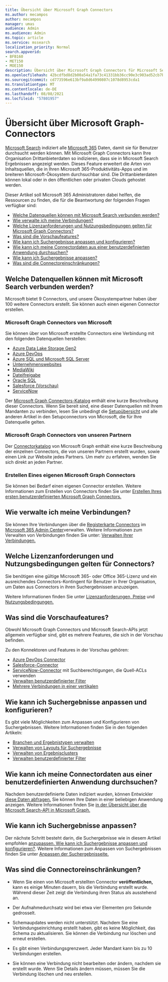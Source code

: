 ```yaml
---
title: Übersicht über Microsoft Graph Connectors
ms.author: mecampos
author: mecampos
manager: umas
audience: Admin
ms.audience: Admin
ms.topic: article
ms.service: mssearch
localization_priority: Normal
search.appverid:
- BFB160
- MET150
- MOE150
description: Übersicht über Microsoft Graph Connectors für Microsoft Search
ms.openlocfilehash: 42bcdfbd8d2b00a54a1fa73c41331bb36cc90e3c903ad52cb7b37888a4fb317e
ms.sourcegitcommit: cd773596e613bf9a8d64990807c1078d8953cda1
ms.translationtype: MT
ms.contentlocale: de-DE
ms.lasthandoff: 08/08/2021
ms.locfileid: "57801957"
---
```

<!---Previous ms.author: monaray --->

# <a name="overview-of-microsoft-graph-connectors"></a>Übersicht über Microsoft Graph-Connectors

[Microsoft Search](./overview-microsoft-search.md) indiziert alle [Microsoft 365](https://www.microsoft.com/microsoft-365) Daten, damit sie für Benutzer durchsucht werden können. Mit Microsoft Graph Connectors kann Ihre Organisation Drittanbieterdaten so indizieren, dass sie in Microsoft Search Ergebnissen angezeigt werden. Dieses Feature erweitert die Arten von Inhaltsquellen, die in Ihren Microsoft 365-Produktivitäts-Apps und im breiteren Microsoft-Ökosystem durchsuchbar sind. Die Drittanbieterdaten können lokal oder in den öffentlichen oder privaten Clouds gehostet werden.

<!---link Microsoft Graph reference in line 19 when we have access to relevant documentation--->

Dieser Artikel soll Microsoft 365 Administratoren dabei helfen, die Ressourcen zu finden, die für die Beantwortung der folgenden Fragen verfügbar sind:

* [Welche Datenquellen können mit Microsoft Search verbunden werden?](#what-data-sources-can-be-connected-to-microsoft-search)
* [Wie verwalte ich meine Verbindungen?](#how-do-i-manage-my-connections)
* [Welche Lizenzanforderungen und Nutzungsbedingungen gelten für Microsoft Graph Connectors?](#what-are-the-license-requirements-and-terms-of-use-for-connectors)
* [Was sind die Vorschaufeatures?](#what-are-the-preview-features)
* [Wie kann ich Suchergebnisse anpassen und konfigurieren?](#how-do-i-customize-and-configure-search-results)
* [Wie kann ich meine Connectordaten aus einer benutzerdefinierten Anwendung durchsuchen?](#how-do-i-search-my-connector-data-from-a-custom-application)
* [Wie kann ich Suchergebnisse anpassen?](#how-do-i-customize-search-results)
* [Was sind die Connectoreinschränkungen?](#what-are-the-connector-limitations)

<!---Add Value, scenario, example, and/or graphic in December updates--->
<!---Probably remove architecture section below
## Architecture

The following architectural diagram of the Microsoft Graph platform shows how Graph connector content flows through content indexing to user results in [Microsoft Search](./overview-microsoft-search.md) clients. The rest of this section explains each of the key building blocks in the diagram.

![Diagram: on-premises and cloud-based data is pulled by connectors and indexed by the Microsoft Search API, and then the Microsoft Search service delivers the results to users.](media/connectors-overview/highlevel-connectors.png)
Graph connectors can pull data from cloud-based (SaaS) data sources and on-premises data stores. The above diagram shows connections to only two data sources, but you can add connections to up ten sources per tenant.

The Microsoft Graph Connectors API instantiates one connection per data source. Then, the API indexes and stores the data. Established connections interact with Microsoft Search, so users can get search results.

You can use the Microsoft 365 [admin center](https://admin.microsoft.com) to setup and manage any of the Graph connectors by Microsoft. The admin center has a simple user interface that makes it easy to establish the connection to your data source, and monitor connection status and utilization.

***Edit paragraph below***
To create a **connection** to a data source, admins need authenticated access to the data and the entire content repository. The data is fed to the graph connector service for indexing.--->

## <a name="what-data-sources-can-be-connected-to-microsoft-search"></a>Welche Datenquellen können mit Microsoft Search verbunden werden?

Microsoft bietet 9 Connectors, und unsere Ökosystempartner haben über 100 weitere Connectors erstellt. Sie können auch einen eigenen Connector erstellen.

### <a name="microsoft-graph-connectors-by-microsoft"></a>Microsoft Graph Connectors von Microsoft

Sie können über von Microsoft erstellte Connectors eine Verbindung mit den folgenden Datenquellen herstellen:

<!---Add links below when new docs are created--->
* [Azure Data Lake Storage Gen2](azure-data-lake-connector.md)
* [Azure DevOps](azure-devops-connector.md)
* [Azure SQL und Microsoft SQL Server](MSSQL-connector.md)
* [Unternehmenswebsites](enterprise-web-connector.md)
* [MediaWiki](mediawiki-connector.md)
* [Dateifreigabe](fileshare-connector.md)
* [Oracle SQL](OracleSQL-connector.md)
* [Salesforce (Vorschau)](salesforce-connector.md)
* [ServiceNow](servicenow-connector.md)

Der [Microsoft Graph Connectors-Katalog](https://www.microsoft.com/microsoft-search/connectors) enthält eine kurze Beschreibung dieser Connectors. Wenn Sie bereit sind, eine dieser Datenquellen mit Ihrem Mandanten zu verbinden, lesen Sie unbedingt die [Setupübersicht](configure-connector.md) und alle anderen Artikel in den Setupconnectors von Microsoft, die für Ihre Datenquelle gelten.

### <a name="microsoft-graph-connectors-by-our-partners"></a>Microsoft Graph Connectors von unseren Partnern

Der [Connectorkatalog](https://www.microsoft.com/microsoft-search/connectors) von Microsoft Graph enthält eine kurze Beschreibung der einzelnen Connectors, die von unseren Partnern erstellt wurden, sowie einen Link zur Website jedes Partners. Um mehr zu erfahren, wenden Sie sich direkt an jeden Partner.

### <a name="build-your-own-microsoft-graph-connector"></a>Erstellen Eines eigenen Microsoft Graph Connectors

Sie können bei Bedarf einen eigenen Connector erstellen. Weitere Informationen zum Erstellen von Connectors finden Sie unter [Erstellen Ihres ersten benutzerdefinierten Microsoft Graph Connectors.](/graph/connecting-external-content-build-quickstart)

## <a name="how-do-i-manage-my-connections"></a>Wie verwalte ich meine Verbindungen?

Sie können Ihre Verbindungen über die [Registerkarte Connectors](https://admin.microsoft.com/Adminportal/Home#/MicrosoftSearch/Connectors) im [Microsoft 365 Admin Center](https://admin.microsoft.com/)verwalten. Weitere Informationen zum Verwalten von Verbindungen finden Sie unter: [Verwalten Ihrer Verbindungen.](manage-connector.md)

## <a name="what-are-the-license-requirements-and-terms-of-use-for-connectors"></a>Welche Lizenzanforderungen und Nutzungsbedingungen gelten für Connectors?

Sie benötigen eine gültige Microsoft 365- oder Office 365-Lizenz und ein ausreichendes Connectors-Kontingent für Benutzer in Ihrer Organisation, um Daten aus Connectors in ihren Suchergebnissen anzuzeigen.

Weitere Informationen finden Sie unter [Lizenzanforderungen, Preise](licensing.md) und [Nutzungsbedingungen.](terms-of-use.md)

## <a name="what-are-the-preview-features"></a>Was sind die Vorschaufeatures?

Obwohl Microsoft Graph Connectors und Microsoft Search-APIs jetzt allgemein verfügbar sind, gibt es mehrere Features, die sich in der Vorschau befinden.

Zu den Konnektoren und Features in der Vorschau gehören:

* [Azure DevOps Connector](azure-devops-connector.md)
* [Salesforce-Connector](salesforce-connector.md)
* [ServiceNow-Connector](servicenow-connector.md) mit Suchberechtigungen, die Quell-ACLs verwenden
* [Verwalten benutzerdefinierter Filter](custom-filters.md)
* [Mehrere Verbindungen in einer vertikalen](customize-search-page.md#multiple-connections-in-a-vertical)

## <a name="how-do-i-customize-and-configure-search-results"></a>Wie kann ich Suchergebnisse anpassen und konfigurieren?

Es gibt viele Möglichkeiten zum Anpassen und Konfigurieren von Suchergebnissen. Weitere Informationen finden Sie in den folgenden Artikeln:

* [Branchen und Ergebnistypen verwalten](customize-search-page.md)
* [Verwalten von Layouts für Suchergebnisse](customize-results-layout.md)
* [Verwalten von Ergebnisclusters](result-cluster.md)
* [Verwalten benutzerdefinierter Filter](custom-filters.md)

## <a name="how-do-i-search-my-connector-data-from-a-custom-application"></a>Wie kann ich meine Connectordaten aus einer benutzerdefinierten Anwendung durchsuchen?

Nachdem benutzerdefinierte Daten indiziert wurden, können Entwickler [diese Daten abfragen.](/graph/search-concept-custom-types) Sie können Ihre Daten in einer beliebigen Anwendung anzeigen. Weitere Informationen finden Sie [in der Übersicht über die Microsoft Search-API in Microsoft Graph.](/graph/search-concept-overview)

## <a name="how-do-i-customize-search-results"></a>Wie kann ich Suchergebnisse anpassen?

Der nächste Schritt besteht darin, die Suchergebnisse wie in diesem Artikel empfohlen [anzupassen. Wie kann ich Suchergebnisse anpassen und konfigurieren?](#how-do-i-customize-and-configure-search-results). Weitere Informationen zum Anpassen von Suchergebnissen finden Sie unter [Anpassen der Suchergebnisseite.](customize-search-page.md)

## <a name="what-are-the-connector-limitations"></a>Was sind die Connectoreinschränkungen?

* Wenn Sie einen von Microsoft erstellten Connector **veröffentlichen,** kann es einige Minuten dauern, bis die Verbindung erstellt wurde. Während dieser Zeit zeigt die Verbindung ihren Status als ausstehend an.

* Der Aufnahmedurchsatz wird bei etwa vier Elementen pro Sekunde gedrosselt.

* Schemaupdates werden nicht unterstützt. Nachdem Sie eine Verbindungseinrichtung erstellt haben, gibt es keine Möglichkeit, das Schema zu aktualisieren. Sie können die Verbindung nur löschen und erneut erstellen.

* Es gibt einen Verbindungsgrenzwert. Jeder Mandant kann bis zu 10 Verbindungen erstellen.

* Sie können eine Verbindung nicht bearbeiten oder ändern, nachdem sie erstellt wurde. Wenn Sie Details ändern müssen, müssen Sie die Verbindung löschen und neu erstellen.
